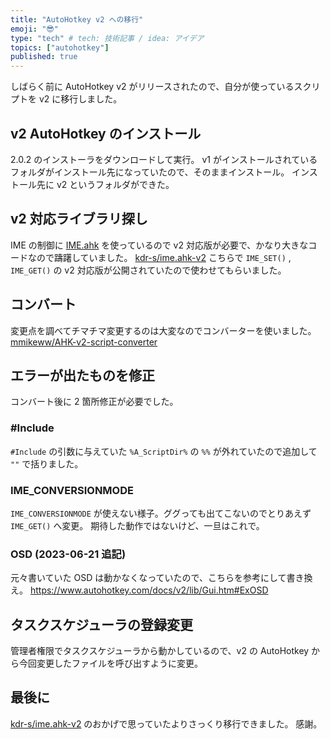 ```yaml
---
title: "AutoHotkey v2 への移行"
emoji: "😎"
type: "tech" # tech: 技術記事 / idea: アイデア
topics: ["autohotkey"]
published: true
---
```


しばらく前に AutoHotkey v2 がリリースされたので、自分が使っているスクリプトを v2 に移行しました。

## v2 AutoHotkey のインストール

2.0.2 のインストーラをダウンロードして実行。
v1 がインストールされているフォルダがインストール先になっていたので、そのままインストール。
インストール先に v2 というフォルダができた。

## v2 対応ライブラリ探し

IME の制御に [IME.ahk](https://w.atwiki.jp/eamat/pages/17.html) を使っているので v2 対応版が必要で、かなり大きなコードなので躊躇していました。
[kdr-s/ime.ahk-v2](https://github.com/kdr-s/ime.ahk-v2) こちらで `IME_SET()` , `IME_GET()` の v2 対応版が公開されていたので使わせてもらいました。

## コンバート

変更点を調べてチマチマ変更するのは大変なのでコンバーターを使いました。
[mmikeww/AHK-v2-script-converter](https://github.com/mmikeww/AHK-v2-script-converter)

## エラーが出たものを修正

コンバート後に 2 箇所修正が必要でした。

### #Include

`#Include` の引数に与えていた `%A_ScriptDir%` の `%%` が外れていたので追加して `""` で括りました。

### IME_CONVERSIONMODE

`IME_CONVERSIONMODE` が使えない様子。ググっても出てこないのでとりあえず `IME_GET()` へ変更。
期待した動作ではないけど、一旦はこれで。

### OSD (2023-06-21 追記)

元々書いていた OSD は動かなくなっていたので、こちらを参考にして書き換え。
https://www.autohotkey.com/docs/v2/lib/Gui.htm#ExOSD

## タスクスケジューラの登録変更

管理者権限でタスクスケジューラから動かしているので、v2 の AutoHotkey から今回変更したファイルを呼び出すように変更。

## 最後に

[kdr-s/ime.ahk-v2](https://github.com/kdr-s/ime.ahk-v2) のおかげで思っていたよりさっくり移行できました。
感謝。

